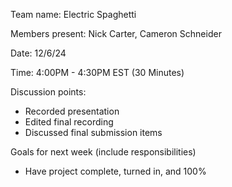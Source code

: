 Team name: Electric Spaghetti

Members present: Nick Carter, Cameron Schneider

Date: 12/6/24

Time: 4:00PM - 4:30PM EST (30 Minutes)

Discussion points:

* Recorded presentation
* Edited final recording
* Discussed final submission items

Goals for next week (include responsibilities)

* Have project complete, turned in, and 100%

